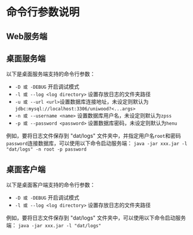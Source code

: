 # 命令行参数说明

## Web服务端

[//]: # (TODO)

## 桌面服务端

以下是桌面服务端支持的命令行参数：

- `-D 或 -DEBUG`  开启调试模式
- `-l 或 --log <log directory>` 设置存放日志的文件夹路径
- `-u 或 --url <url>`设置数据库连接地址，未设定则默认为`jdbc:mysql://localhost:3306/uniwood?<...args>`
- `-n 或 --username <name>` 设置数据库用户名，未设定则默认为`zpss`
- `-p 或 --password <password>` 设置数据库密码，未设定则默认为`henu`

例如，要将日志文件保存到 "dat/logs" 文件夹中，并指定用户名`root`和密码`password`连接数据库，可以使用以下命令启动服务端：
`java -jar xxx.jar -l "dat/logs" -n root -p password`

## 桌面客户端

以下是桌面客户端支持的命令行参数：

- `-D 或 -DEBUG`  开启调试模式
- `-l 或 --log <log directory>` 设置存放日志的文件夹路径

例如，要将日志文件保存到 "dat/logs" 文件夹中，可以使用以下命令启动服务端：
`java -jar xxx.jar -l "dat/logs"`